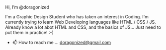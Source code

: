 Hi, I’m @doragonized

I'm a Graphic Design Student who has taken an interest in Coding. I'm currently trying to learn Web Developing languages like HTML / CSS / JS. Already know a lot abot HTML and CSS, and the basics of JS... Just need to put them in practice! :-)


- 📫 How to reach me ... doragonized@gmail.com
